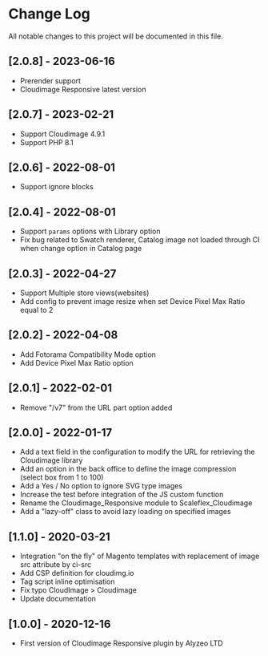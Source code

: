 # Change Log

All notable changes to this project will be documented in this file.

## [2.0.8] - 2023-06-16

* Prerender support
* Cloudimage Responsive latest version

## [2.0.7] - 2023-02-21

* Support Cloudimage 4.9.1 
* Support PHP 8.1

## [2.0.6] - 2022-08-01

* Support ignore blocks

## [2.0.4] - 2022-08-01

* Support ```params``` options with Library option 
* Fix bug related to Swatch renderer, Catalog image not loaded through CI when change option in Catalog page

## [2.0.3] - 2022-04-27

* Support Multiple store views(websites)
* Add config to prevent image resize when set Device Pixel Max Ratio equal to 2

## [2.0.2] - 2022-04-08

* Add Fotorama Compatibility Mode option
* Add Device Pixel Max Ratio option

## [2.0.1] - 2022-02-01

* Remove "/v7" from the URL part option added

## [2.0.0] - 2022-01-17

  * Add a text field in the configuration to modify the URL for retrieving the Cloudimage library
  * Add an option in the back office to define the image compression (select box from 1 to 100)
  * Add a Yes / No option to ignore SVG type images
  * Increase the test before integration of the JS custom function
  * Rename the Cloudimage_Responsive module to Scaleflex_Cloudimage
  * Add a "lazy-off" class to avoid lazy loading on specified images

## [1.1.0] - 2020-03-21

  * Integration "on the fly" of Magento templates with replacement of image src attribute by ci-src
  * Add CSP definition for cloudimg.io
  * Tag script inline optimisation
  * Fix typo CloudImage > Cloudimage
  * Update documentation

## [1.0.0] - 2020-12-16

  * First version of Cloudimage Responsive plugin by Alyzeo LTD
  
